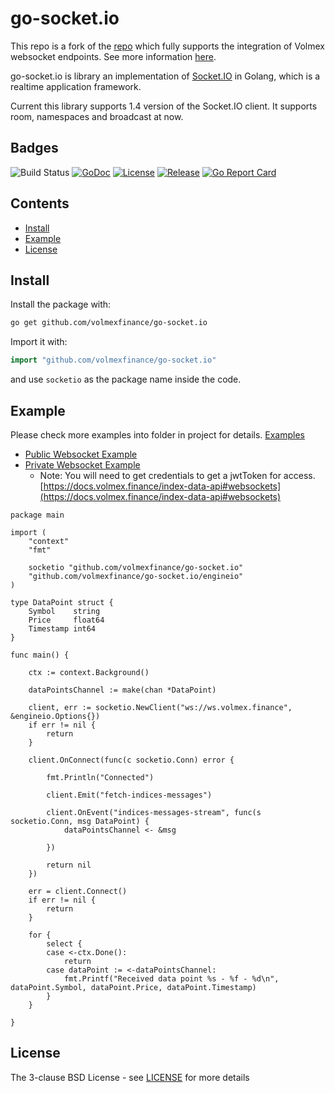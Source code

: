 # go-socket.io

This repo is a fork of the [repo](https://github.com/xuzuxing/go-socket.io/) which fully supports the integration of Volmex websocket endpoints. See more information [here](https://docs.volmex.finance/index-data-api#websockets).

go-socket.io is library an implementation of [Socket.IO](http://socket.io) in Golang, which is a realtime application framework.

Current this library supports 1.4 version of the Socket.IO client. It supports room, namespaces and broadcast at now.

## Badges

![Build Status](https://github.com/volmexfinance/go-socket.io/workflows/CI/badge.svg)
[![GoDoc](http://godoc.org/github.com/volmexfinance/go-socket.io?status.svg)](http://godoc.org/github.com/volmexfinance/go-socket.io)
[![License](https://img.shields.io/github/license/golangci/golangci-lint)](/LICENSE)
[![Release](https://img.shields.io/github/release/volmexfinance/go-socket.io.svg)](https://github.com/volmexfinance/go-socket.io/releases/latest)
[![Go Report Card](https://goreportcard.com/badge/github.com/volmexfinance/go-socket.io)](https://goreportcard.com/report/github.com/volmexfinance/go-socket.io)

## Contents

- [Install](#install)
- [Example](#example)
- [License](#license)

## Install

Install the package with:

```bash
go get github.com/volmexfinance/go-socket.io
```

Import it with:

```go
import "github.com/volmexfinance/go-socket.io"
```

and use `socketio` as the package name inside the code.

## Example

Please check more examples into folder in project for details. [Examples](https://github.com/volmexfinance/go-socket.io/tree/master/_examples)

 - [Public Websocket Example](./_examples/client-public/main.go)
 - [Private Websocket Example](./_examples/client-private/main.go)
	- Note: You will need to get credentials to get a jwtToken for access. [https://docs.volmex.finance/index-data-api#websockets](https://docs.volmex.finance/index-data-api#websockets)
```
package main

import (
	"context"
	"fmt"

	socketio "github.com/volmexfinance/go-socket.io"
	"github.com/volmexfinance/go-socket.io/engineio"
)

type DataPoint struct {
	Symbol    string
	Price     float64
	Timestamp int64
}

func main() {

	ctx := context.Background()

	dataPointsChannel := make(chan *DataPoint)

	client, err := socketio.NewClient("ws://ws.volmex.finance", &engineio.Options{})
	if err != nil {
		return
	}

	client.OnConnect(func(c socketio.Conn) error {

		fmt.Println("Connected")

		client.Emit("fetch-indices-messages")

		client.OnEvent("indices-messages-stream", func(s socketio.Conn, msg DataPoint) {
			dataPointsChannel <- &msg

		})

		return nil
	})

	err = client.Connect()
	if err != nil {
		return
	}

	for {
		select {
		case <-ctx.Done():
			return
		case dataPoint := <-dataPointsChannel:
			fmt.Printf("Received data point %s - %f - %d\n", dataPoint.Symbol, dataPoint.Price, dataPoint.Timestamp)
		}
	}

}
```


## License

The 3-clause BSD License  - see [LICENSE](https://opensource.org/licenses/BSD-3-Clause) for more details
